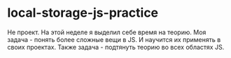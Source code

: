 # local-storage-js-practice

Не проект. На этой неделе я выделил себе время на теорию. Моя задача - понять более сложные вещи в JS. И научится их применять в своих проектах. Также задача - подтянуть теорию во всех областях JS.
